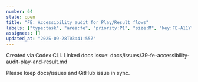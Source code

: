 ```yaml
---
number: 64
state: open
title: "FE: Accessibility audit for Play/Result flows"
labels: ["type:task", "area:fe", "priority:P1", "size:M", "key:FE-A11Y"]
assignees: []
updated_at: "2025-09-28T03:41:55Z"
---
```

Created via Codex CLI. Linked docs issue: docs/issues/39-fe-accessibility-audit-play-and-result.md

Please keep docs/issues and GitHub issue in sync.